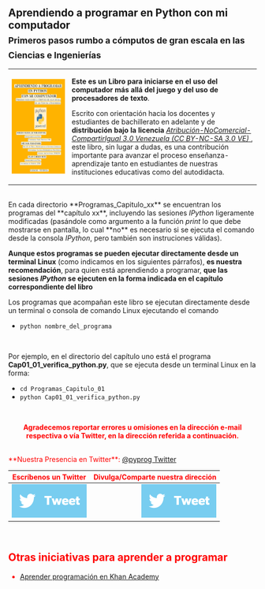 <p style="text-align: center;"><h2> Aprendiendo a programar en Python con mi computador <br> <sub> Primeros pasos rumbo a c&oacute;mputos de gran escala en las Ciencias e Ingenier&iacute;as</sub></h2></p>

 <table style="width:100%">
  <tr>
     <td>
         <a href="https://github.com/rojassergio/Aprendiendo-a-programar-en-Python-con-mi-computador/blob/master/AprenderPythonEnMiComputador.pdf" target="_blank">
      <img src="./img/portada.png" alt="" height="192" width="992" align="ABSMIDDLE" border="0">
</a>
     </td>
     <td>

**Este es un Libro para iniciarse en el uso del computador 
m&aacute;s all&aacute; del juego y del uso de procesadores de texto**.

Escrito con orientaci&oacute;n hacia los docentes y estudiantes de 
bachillerato en adelante y de **distribuci&oacute;n bajo la licencia**
<a href="http://creativecommons.org/licenses/by-nc-sa/3.0/ve/" target="_blank">
<em>Atribuci&oacute;n-NoComercial-CompartirIgual 3.0 Venezuela (CC BY-NC-SA 3.0 VE)</em> 
</a>, este libro, sin lugar a dudas, es una contribuci&oacute;n
importante para avanzar el proceso ense&ntilde;anza-aprendizaje tanto en estudiantes de nuestras
instituciones educativas como del autodidacta.
        </td>
  </tr>
</table>

<BR CLEAR=ALL>
En cada directorio **Programas_Capitulo_xx** se encuentran los programas del
**cap&iacute;tulo xx**, incluyendo las sesiones <em>IPython</em> 
ligeramente
modificadas (pas&aacute;ndole como argumento a la funci&oacute;n <em>print</em>
lo que debe mostrarse en pantalla, lo cual **no** es necesario 
si se ejecuta el comando desde la consola <em>IPython</em>, pero tambi&eacute;n
son instruciones v&aacute;lidas).

**Aunque estos programas se pueden ejecutar directamente desde un terminal
Linux** (como indicamos en los siguientes p&aacute;rrafos), **es nuestra
recomendaci&oacute;n**, para quien est&aacute; aprendiendo a programar,
 **que las sesiones <em>IPython</em> se ejecuten
en la forma indicada en el cap&iacute;tulo correspondiente del libro**

Los programas que acompa&ntilde;an este libro se ejecutan directamente
desde un terminal o consola de comando Linux ejecutando el comando
<br>
* `python nombre_del_programa`
<br>

Por ejemplo, en el directorio del cap&iacute;tulo uno est&aacute; el
programa **Cap01_01_verifica_python.py**, que se ejecuta desde un 
terminal Linux en la forma:
<br>
* `cd Programas_Capitulo_01`
* `python Cap01_01_verifica_python.py`
<br>

<p style="text-align: center;">
<font color=red><b> Agradecemos reportar errores u omisiones en 
                la direcci&oacute;n e-mail respectiva o v&iacute;a
Twitter, en la direcci&oacute;n referida
a continuaci&oacute;n. </b>
</p>

<BR CLEAR=ALL>
**Nuestra Presencia en Twitter**: <a href="https://twitter.com/pyprog/" target="_blank">@pyprog Twitter</a>
<BR CLEAR=ALL>

| **Escr&iacute;benos un Twitter**  | **Divulga/Comparte nuestra direcci&oacute;n** |
| :---: | :---: |
| <div class="ssba ssba-wrap"><div style="text-align:left"><a data-site="" class="ssba_twitter_share" href="http://twitter.com/share?url=&amp;text=@pyprog+"  target="_blank" ><img src="./img/twitter_image.png" title="Twitter" class="ssba ssba-img" alt="Tweet about this on Twitter" /></a> </div> | <div class="ssba ssba-wrap"><div style="text-align:right"><a data-site="" class="ssba_twitter_share" href="http://twitter.com/share?url=https://github.com/rojassergio/Aprendiendo-a-programar-en-Python-con-mi-computador/&amp;text=Programando en Python+"  target="_blank" ><img src="./img/twitter_image.png" title="Twitter" class="ssba ssba-img" alt="Tweet about this on Twitter" /></a> </div> |

<BR CLEAR=ALL>
<p style="text-align: center;"><h2> Otras iniciativas para aprender a programar</h2></p>

- [Aprender programación en Khan Academy](https://es.khanacademy.org/computing/computer-programming/programming/intro-to-programming/a/learning-programming-on-khan-academy)



